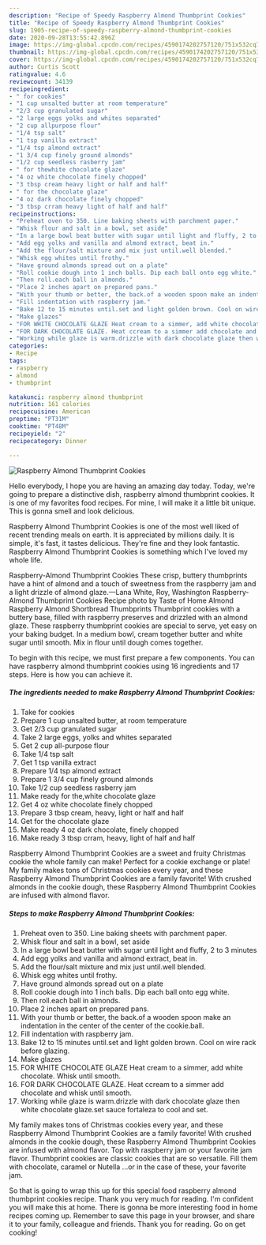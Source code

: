```yaml
---
description: "Recipe of Speedy Raspberry Almond Thumbprint Cookies"
title: "Recipe of Speedy Raspberry Almond Thumbprint Cookies"
slug: 1905-recipe-of-speedy-raspberry-almond-thumbprint-cookies
date: 2020-09-28T13:55:42.896Z
image: https://img-global.cpcdn.com/recipes/4590174202757120/751x532cq70/raspberry-almond-thumbprint-cookies-recipe-main-photo.jpg
thumbnail: https://img-global.cpcdn.com/recipes/4590174202757120/751x532cq70/raspberry-almond-thumbprint-cookies-recipe-main-photo.jpg
cover: https://img-global.cpcdn.com/recipes/4590174202757120/751x532cq70/raspberry-almond-thumbprint-cookies-recipe-main-photo.jpg
author: Curtis Scott
ratingvalue: 4.6
reviewcount: 34139
recipeingredient:
- " for cookies"
- "1 cup unsalted butter at room temperature"
- "2/3 cup granulated sugar"
- "2 large eggs yolks and whites separated"
- "2 cup allpurpose flour"
- "1/4 tsp salt"
- "1 tsp vanilla extract"
- "1/4 tsp almond extract"
- "1 3/4 cup finely ground almonds"
- "1/2 cup seedless rasberry jam"
- " for thewhite chocolate glaze"
- "4 oz white chocolate finely chopped"
- "3 tbsp cream heavy light or half and half"
- " for the chocolate glaze"
- "4 oz dark chocolate finely chopped"
- "3 tbsp crram heavy light of half and half"
recipeinstructions:
- "Preheat oven to 350. Line baking sheets with parchment paper."
- "Whisk flour and salt in a bowl, set aside"
- "In a large bowl beat butter with sugar until light and fluffy, 2 to 3 minutes"
- "Add egg yolks and vanilla and almond extract, beat in."
- "Add the flour/salt mixture and mix just until.well blended."
- "Whisk egg whites until frothy."
- "Have ground almonds spread out on a plate"
- "Roll cookie dough into 1 inch balls. Dip each ball onto egg white."
- "Then roll.each ball in almonds."
- "Place 2 inches apart on prepared pans."
- "With your thumb or better, the back.of a wooden spoon make an indentation in the center of the center of the cookie.ball."
- "Fill indentation with raspberry jam."
- "Bake 12 to 15 minutes until.set and light golden brown. Cool on wire rack before glazing."
- "Make glazes"
- "FOR WHITE CHOCOLATE GLAZE Heat cream to a simmer, add white chocolate. Whisk until smooth."
- "FOR DARK CHOCOLATE GLAZE. Heat ccream to a simmer add chocolate and whisk until smooth."
- "Working while glaze is warm.drizzle with dark chocolate glaze then white chocolate glaze.set sauce fortaleza to cool and set."
categories:
- Recipe
tags:
- raspberry
- almond
- thumbprint

katakunci: raspberry almond thumbprint 
nutrition: 161 calories
recipecuisine: American
preptime: "PT31M"
cooktime: "PT48M"
recipeyield: "2"
recipecategory: Dinner

---
```



![Raspberry Almond Thumbprint Cookies](https://img-global.cpcdn.com/recipes/4590174202757120/751x532cq70/raspberry-almond-thumbprint-cookies-recipe-main-photo.jpg)

Hello everybody, I hope you are having an amazing day today. Today, we're going to prepare a distinctive dish, raspberry almond thumbprint cookies. It is one of my favorites food recipes. For mine, I will make it a little bit unique. This is gonna smell and look delicious.

Raspberry Almond Thumbprint Cookies is one of the most well liked of recent trending meals on earth. It is appreciated by millions daily. It is simple, it's fast, it tastes delicious. They're fine and they look fantastic. Raspberry Almond Thumbprint Cookies is something which I've loved my whole life.

Raspberry-Almond Thumbprint Cookies These crisp, buttery thumbprints have a hint of almond and a touch of sweetness from the raspberry jam and a light drizzle of almond glaze.—Lana White, Roy, Washington Raspberry-Almond Thumbprint Cookies Recipe photo by Taste of Home Almond Raspberry Almond Shortbread Thumbprints Thumbprint cookies with a buttery base, filled with raspberry preserves and drizzled with an almond glaze. These raspberry thumbprint cookies are special to serve, yet easy on your baking budget. In a medium bowl, cream together butter and white sugar until smooth. Mix in flour until dough comes together.


To begin with this recipe, we must first prepare a few components. You can have raspberry almond thumbprint cookies using 16 ingredients and 17 steps. Here is how you can achieve it.

<!--inarticleads1-->

##### The ingredients needed to make Raspberry Almond Thumbprint Cookies:

1. Take  for cookies
1. Prepare 1 cup unsalted butter, at room temperature
1. Get 2/3 cup granulated sugar
1. Take 2 large eggs, yolks and whites separated
1. Get 2 cup all-purpose flour
1. Take 1/4 tsp salt
1. Get 1 tsp vanilla extract
1. Prepare 1/4 tsp almond extract
1. Prepare 1 3/4 cup finely ground almonds
1. Take 1/2 cup seedless rasberry jam
1. Make ready  for the,white chocolate glaze
1. Get 4 oz white chocolate finely chopped
1. Prepare 3 tbsp cream, heavy, light or half and half
1. Get  for the chocolate glaze
1. Make ready 4 oz dark chocolate, finely chopped
1. Make ready 3 tbsp crram, heavy, light of half and half


Raspberry Almond Thumbprint Cookies are a sweet and fruity Christmas cookie the whole family can make! Perfect for a cookie exchange or plate! My family makes tons of Christmas cookies every year, and these Raspberry Almond Thumbprint Cookies are a family favorite! With crushed almonds in the cookie dough, these Raspberry Almond Thumbprint Cookies are infused with almond flavor. 

<!--inarticleads2-->

##### Steps to make Raspberry Almond Thumbprint Cookies:

1. Preheat oven to 350. Line baking sheets with parchment paper.
1. Whisk flour and salt in a bowl, set aside
1. In a large bowl beat butter with sugar until light and fluffy, 2 to 3 minutes
1. Add egg yolks and vanilla and almond extract, beat in.
1. Add the flour/salt mixture and mix just until.well blended.
1. Whisk egg whites until frothy.
1. Have ground almonds spread out on a plate
1. Roll cookie dough into 1 inch balls. Dip each ball onto egg white.
1. Then roll.each ball in almonds.
1. Place 2 inches apart on prepared pans.
1. With your thumb or better, the back.of a wooden spoon make an indentation in the center of the center of the cookie.ball.
1. Fill indentation with raspberry jam.
1. Bake 12 to 15 minutes until.set and light golden brown. Cool on wire rack before glazing.
1. Make glazes
1. FOR WHITE CHOCOLATE GLAZE Heat cream to a simmer, add white chocolate. Whisk until smooth.
1. FOR DARK CHOCOLATE GLAZE. Heat ccream to a simmer add chocolate and whisk until smooth.
1. Working while glaze is warm.drizzle with dark chocolate glaze then white chocolate glaze.set sauce fortaleza to cool and set.


My family makes tons of Christmas cookies every year, and these Raspberry Almond Thumbprint Cookies are a family favorite! With crushed almonds in the cookie dough, these Raspberry Almond Thumbprint Cookies are infused with almond flavor. Top with raspberry jam or your favorite jam flavor. Thumbprint cookies are classic cookies that are so versatile. Fill them with chocolate, caramel or Nutella …or in the case of these, your favorite jam. 

So that is going to wrap this up for this special food raspberry almond thumbprint cookies recipe. Thank you very much for reading. I'm confident you will make this at home. There is gonna be more interesting food in home recipes coming up. Remember to save this page in your browser, and share it to your family, colleague and friends. Thank you for reading. Go on get cooking!
